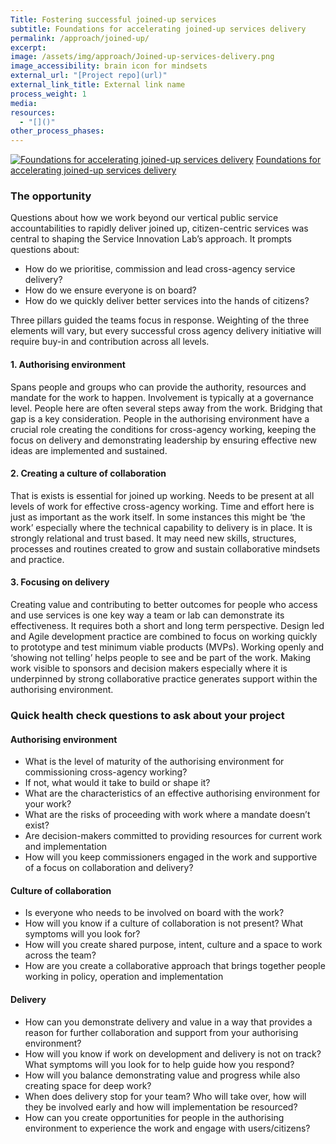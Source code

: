 ```yaml
---
Title: Fostering successful joined-up services
subtitle: Foundations for accelerating joined-up services delivery
permalink: /approach/joined-up/
excerpt:
image: /assets/img/approach/Joined-up-services-delivery.png
image_accessibility: brain icon for mindsets
external_url: "[Project repo](url)"
external_link_title: External link name
process_weight: 1
media:
resources:
  - "[]()"
other_process_phases:
---
```


[![Foundations for accelerating joined-up services delivery](/staging-site/assets/img/projects/Joined-up-services-delivery.png)](/assets/media/joined-up-services-delivery.pdf) [Foundations for accelerating joined-up services delivery](#Go-to-DetailedDescription)

### The opportunity

Questions about how we work beyond our vertical public service accountabilities to rapidly deliver joined up, citizen-centric services was central to shaping the Service Innovation Lab’s approach. It prompts questions about:

* How do we prioritise, commission and lead cross-agency service delivery?
* How do we ensure everyone is on board?
* How do we quickly deliver better services into the hands of citizens?

Three pillars guided the teams focus in response. Weighting of the three elements will vary, but every successful cross agency delivery initiative will require buy-in and contribution across all levels.

#### 1. Authorising environment

Spans people and groups who can provide the authority, resources and mandate for the work to happen. Involvement is typically at a governance level. People here are often  several steps away from the work. Bridging that gap is a key consideration. People in the authorising environment have a crucial role creating the conditions for cross-agency working, keeping the focus on delivery and demonstrating leadership by ensuring effective new ideas are implemented and sustained.  

#### 2. Creating a culture of collaboration

That is exists is essential for joined up working.  Needs to be present at all levels of work for effective cross-agency working. Time and effort here is just as important as the work itself. In some instances this might be ‘the work’ especially where the technical capability to delivery is in place. It is strongly relational and trust based. It may need new skills, structures, processes and routines created to grow and sustain collaborative mindsets and practice.

#### 3. Focusing on delivery

Creating value and contributing to better outcomes for people who access and use services is one key way a team or lab can demonstrate its effectiveness. It requires both a short and long term perspective.  Design led and Agile development practice are combined to focus on working quickly to prototype and test minimum viable products (MVPs). Working openly and ‘showing not telling’ helps people to see and be part of the work. Making work visible to  sponsors and decision makers especially where it is underpinned by strong collaborative practice generates support within the authorising environment.

### Quick health check questions to ask about your project

#### Authorising environment

* What is the level of maturity of the authorising environment for commissioning cross-agency working?
* If not, what would it take to build or shape it?
* What are the characteristics of an effective authorising environment for your work?
* What are the risks of proceeding with work where a mandate doesn’t exist?
* Are decision-makers committed to providing resources for current work and implementation
* How will you keep commissioners engaged in the work and supportive of a focus on collaboration and delivery?

#### Culture of collaboration

* Is everyone who needs to be involved on board with the work?
* How will you know if a culture of collaboration is not present? What symptoms will you look for?
* How will you create shared purpose, intent, culture and a space to work across the team?
* How are you create a collaborative approach that brings together people working in policy, operation and implementation

#### Delivery

* How can you demonstrate delivery and value in a way that provides a reason for further collaboration and support from your authorising environment?
* How will you know if work on development and delivery is not on track? What symptoms will you look for to help guide how you respond?
* How will you balance demonstrating value and progress while also creating space for deep work?
* When does delivery stop for your team? Who will take over, how will they be involved early and how will implementation be resourced?
* How can you create opportunities for people in the authorising environment to experience the work and engage with users/citizens?
